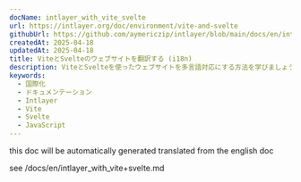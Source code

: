 ```yaml
---
docName: intlayer_with_vite_svelte
url: https://intlayer.org/doc/environment/vite-and-svelte
githubUrl: https://github.com/aymericzip/intlayer/blob/main/docs/en/intlayer_with_vite+svelte.md
createdAt: 2025-04-18
updatedAt: 2025-04-18
title: ViteとSvelteのウェブサイトを翻訳する (i18n)
description: ViteとSvelteを使ったウェブサイトを多言語対応にする方法を学びましょう。国際化（i18n）と翻訳のためにドキュメントに従ってください。
keywords:
  - 国際化
  - ドキュメンテーション
  - Intlayer
  - Vite
  - Svelte
  - JavaScript
---
```


this doc will be automatically generated translated from the english doc

see /docs/en/intlayer_with_vite+svelte.md
